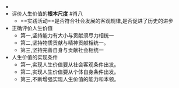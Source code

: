 - 
- 评价人生价值的**根本尺度** #肖八 
	- ==实践活动==是否符合社会发展的客观规律,是否促进了历史的进步
- 正确评价人生价值
	- 第一,坚持能力有大小与贡献须尽力相统一
	- 第二,坚持物质贡献与精神贡献相统一。
	- 第三,坚持完善自身与贡献社会相统一
- 人生价值的实现条件
	- 第一,实现人生价值要从社会客观条件出发。
	- 第二,实现人生价值要从个体自身条件出发。
	- 第三,不断增强实现人生价值的能力和本领。